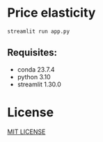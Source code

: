 # Price elasticity

```
streamlit run app.py
```


## Requisites:
  - conda 23.7.4
  - python 3.10  
  - streamlit 1.30.0

# License
[MIT LICENSE](LICENSE)